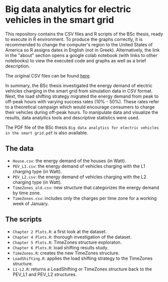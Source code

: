 # Big data analytics for electric vehicles in the smart grid
This repository contains the CSV files and R scripts of the BSc thesis, ready to execute in R environment. To produce the graphs correctly, it is recommended to change the computer's region to the United States of America so R assigns dates in English (not in Greek). Alternatively, the link in the "about" section opens a google colab notebook (with links to other notebooks) to view the executed code and graphs as well as a brief description.

The original CSV files can be found [here](https://data.nrel.gov/submissions/69).

In summary, the BSc thesis investigated the energy demand of electric vehicles charging in the smart grid from simulation data in CSV format. Next, the load shifting strategy migrated the energy demand from peak to off-peak hours with varying success rates (10% - 50%). These rates refer to a theoretical campaign which would encourage consumers to charge their vehicles during off-peak hours. To manipulate data and visualize the results, data analytics tools and descriptive statistics were used.

The PDF file of the BSc thesis ```Big data analytics for electric vehicles in the smart grid.pdf``` is also available.

## The data
* ```House.csv```: the energy demand of the houses (in Watt).
* ```PEV_L1.csv```: the energy demand of vehicles charging with the L1 charging type (in Watt).
* ```PEV_L2.csv```: the energy demand of vehicles charging with the L2 charging type (in Watt).
* ```TimeZones_old.csv```: new structure that categorizes the energy demand by time zone.
* ```TimeZones.csv```: includes only the charges per time zone for a working week of January. 

## The scripts
* ```Chapter 2 Plots.R```: a first look at the dataset.
* ```Chapter 4 Plots.R```: thorough investigation of the dataset.
* ```Chapter 5 Plots.R```: TimeZones structure exploraton.
* ```Chapter 6 Plots.R```: load shifting results study.
* ```TimeZones.R```: creates the new TimeZones structure.
* ```LoadShifting.R```: applies the load shifting strategy to the TimeZones structure.
* ```L1-L2.R```: returns a LoadShifting or TimeZones structure back to the PEV_L1 and PEV_L2 structures.
